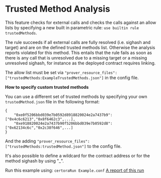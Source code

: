 # Trusted Method Analysis

This feature checks for external calls and checks the calls against an allow lists by specifying a new built in parametric rule: `use builtin rule trustedMethods`.

The rule succeeds if all external calls are fully resolved (i.e. sighash and target) and are on the defined trusted methods list. Otherwise the analysis reports violated for this method. This entails that the rule fails as soon as there is any call that is unresolved due to a missing target or a missing unresolved sighash, for instance as the deployed contract requires linking.

The allow list must be set via `"prover_resource_files": ["trustedMethods:ExampleTrustedMethods.json"]` in the config file.

**How to specify custom trusted methods**

You can use a different set of trusted methods by specifying your own `trustedMethod.json` file in the following format:
```
{
    "0xe0f5206bbd039e7b0592d8918820024e2a7437b9": ["0x4c6c6213","0x8f6462c3",...],
    "0xe918820024e2a7437b90f5206bbd039e7b0592d8": ["0x62134c6c","0x2c38f646",...]
}
```
And the adding `"prover_resource_files": ["trustedMethods:trustedMethod.json"]` to the config file.

It's also possible to define a wildcard for the contract address or for the method sighash by using "_".

Run this example using:
```certoraRun Example.conf```
[A report of this run](https://vaas-stg.certora.com/output/15800/7329f2dcf86c49f6b96891439eeaa467?anonymousKey=cde57e9e5f2ab7c5300399cdaa97585add830664)